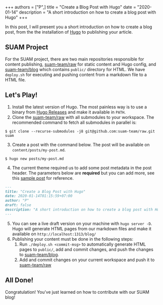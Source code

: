 +++ 
authors = ["P",]
title = "Create a Blog Post with Hugo"
date = "2020-01-14"
description = "A short introduction on how to create a blog post with Hugo"
+++

In this post, I will present you a short introduction on how to create a blog post, from the the installation of [Hugo](https://gohugo.io/) to publishing your article.

## SUAM Project

For the SUAM project, there are two main repositories responsible for content publishing, [suam-team/raw](https://github.com/suam-team/raw) for static content and Hugo config, and [suam-team/blog](https://github.com/suam-team/blog) which contains `public/` directory for HTML. We have `deploy.sh` for executing and pushing content from a markdown file to a HTML file.

## Let's Play!

1. Install the latest version of Hugo. The most painless way is to use a binary from [Hugo Releases](https://github.com/gohugoio/hugo/releases) and make it available in `PATH`.
2. Clone the [suam-team/raw](https://github.com/suam-team/raw) with all submodules to your workspace. The recommended command to fetch all submodules in parallel is:

```
$ git clone --recurse-submodules -j8 git@github.com:suam-team/raw.git suam
```

3. Create a post with the command below. The post will be available on `content/posts/my-post.md`.

```
$ hugo new posts/my-post.md
```

4. The current theme required us to add some post metadata in the post header. The parameters below are **required** but you can add more, see this [sample post](https://raw.githubusercontent.com/gohugoio/hugoBasicExample/master/content/post/markdown-syntax.md) for reference.

```markdown
---
title: "Create a Blog Post with Hugo"
date: 2020-01-14T01:15:59+07:00
author: "P"
draft: false
description: "A short introduction on how to create a blog post with Hugo"
---
```

5. You can see a live draft version on your machine with `hugo server -D`. Hugo will generate HTML pages from our markdown files and make it available on `http://localhost:1313/blog/`
6. Publishing your content must be done in the following steps:
   1. Run `./deploy.sh <commit-msg>` to automatically generate HTML pages to `public/`, add and commit changes, and push the changes to [suam-team/blog](https://github.com/suam-team/blog).
   2. Add and commit changes on your current workspace and push it to [suam-team/raw](https://github.com/suam-team/raw)

## All Done!

Congratulation! You've just learned on how to contribute with our SUAM blog!